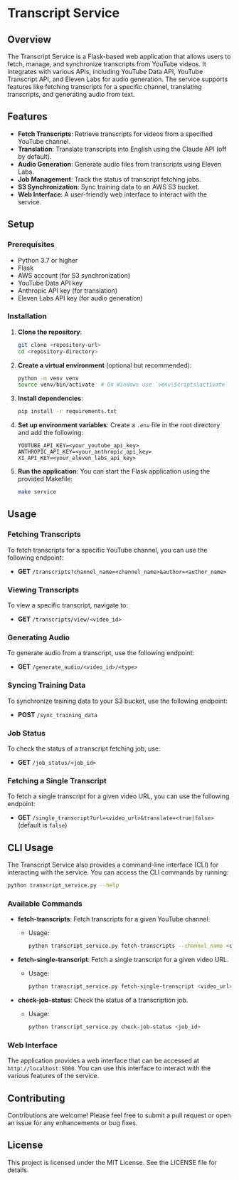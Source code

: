 # Transcript Service

## Overview

The Transcript Service is a Flask-based web application that allows users to fetch, manage, and synchronize transcripts from YouTube videos. It integrates with various APIs, including YouTube Data API, YouTube Transcript API, and Eleven Labs for audio generation. The service supports features like fetching transcripts for a specific channel, translating transcripts, and generating audio from text.

## Features

- **Fetch Transcripts**: Retrieve transcripts for videos from a specified YouTube channel.
- **Translation**: Translate transcripts into English using the Claude API (off by default).
- **Audio Generation**: Generate audio files from transcripts using Eleven Labs.
- **Job Management**: Track the status of transcript fetching jobs.
- **S3 Synchronization**: Sync training data to an AWS S3 bucket.
- **Web Interface**: A user-friendly web interface to interact with the service.

## Setup

### Prerequisites

- Python 3.7 or higher
- Flask
- AWS account (for S3 synchronization)
- YouTube Data API key
- Anthropic API key (for translation)
- Eleven Labs API key (for audio generation)

### Installation

1. **Clone the repository**:

   ```bash
   git clone <repository-url>
   cd <repository-directory>
   ```

2. **Create a virtual environment** (optional but recommended):

   ```bash
   python -m venv venv
   source venv/bin/activate  # On Windows use `venv\Scripts\activate`
   ```

3. **Install dependencies**:

   ```bash
   pip install -r requirements.txt
   ```

4. **Set up environment variables**:
   Create a `.env` file in the root directory and add the following:

   ```plaintext
   YOUTUBE_API_KEY=<your_youtube_api_key>
   ANTHROPIC_API_KEY=<your_anthropic_api_key>
   XI_API_KEY=<your_eleven_labs_api_key>
   ```

5. **Run the application**:
   You can start the Flask application using the provided Makefile:
   ```bash
   make service
   ```

## Usage

### Fetching Transcripts

To fetch transcripts for a specific YouTube channel, you can use the following endpoint:

- **GET** `/transcripts?channel_name=<channel_name>&author=<author_name>`

### Viewing Transcripts

To view a specific transcript, navigate to:

- **GET** `/transcripts/view/<video_id>`

### Generating Audio

To generate audio from a transcript, use the following endpoint:

- **GET** `/generate_audio/<video_id>/<type>`

### Syncing Training Data

To synchronize training data to your S3 bucket, use the following endpoint:

- **POST** `/sync_training_data`

### Job Status

To check the status of a transcript fetching job, use:

- **GET** `/job_status/<job_id>`

### Fetching a Single Transcript

To fetch a single transcript for a given video URL, you can use the following endpoint:

- **GET** `/single_transcript?url=<video_url>&translate=<true|false>` (default is `false`)

## CLI Usage

The Transcript Service also provides a command-line interface (CLI) for interacting with the service. You can access the CLI commands by running:

```bash
python transcript_service.py --help
```

### Available Commands

- **fetch-transcripts**: Fetch transcripts for a given YouTube channel.

  - Usage:
    ```bash
    python transcript_service.py fetch-transcripts --channel_name <channel_name> [--author <author_name>]
    ```

- **fetch-single-transcript**: Fetch a single transcript for a given video URL.

  - Usage:
    ```bash
    python transcript_service.py fetch-single-transcript <video_url> [--translate]
    ```

- **check-job-status**: Check the status of a transcription job.
  - Usage:
    ```bash
    python transcript_service.py check-job-status <job_id>
    ```

### Web Interface

The application provides a web interface that can be accessed at `http://localhost:5000`. You can use this interface to interact with the various features of the service.

## Contributing

Contributions are welcome! Please feel free to submit a pull request or open an issue for any enhancements or bug fixes.

## License

This project is licensed under the MIT License. See the LICENSE file for details.
